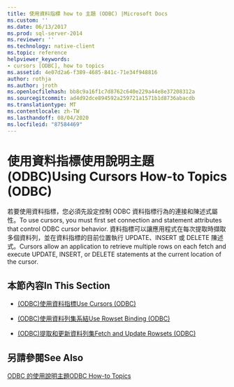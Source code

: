 ```yaml
---
title: 使用資料指標 how to 主題 (ODBC) |Microsoft Docs
ms.custom: ''
ms.date: 06/13/2017
ms.prod: sql-server-2014
ms.reviewer: ''
ms.technology: native-client
ms.topic: reference
helpviewer_keywords:
- cursors [ODBC], how to topics
ms.assetid: 4e07d2a6-f389-4685-841c-71e34f948816
author: rothja
ms.author: jroth
ms.openlocfilehash: bb8c9a16f1c7d8762c640e229a44e8e37208312a
ms.sourcegitcommit: ad4d92dce894592a259721a1571b1d8736abacdb
ms.translationtype: MT
ms.contentlocale: zh-TW
ms.lasthandoff: 08/04/2020
ms.locfileid: "87584469"
---
```

# <a name="using-cursors-how-to-topics-odbc"></a><span data-ttu-id="85821-102">使用資料指標使用說明主題 (ODBC)</span><span class="sxs-lookup"><span data-stu-id="85821-102">Using Cursors How-to Topics (ODBC)</span></span>
  <span data-ttu-id="85821-103">若要使用資料指標，您必須先設定控制 ODBC 資料指標行為的連接和陳述式屬性。</span><span class="sxs-lookup"><span data-stu-id="85821-103">To use cursors, you must first set connection and statement attributes that control ODBC cursor behavior.</span></span> <span data-ttu-id="85821-104">資料指標可以讓應用程式在每次提取時擷取多個資料列，並在資料指標的目前位置執行 UPDATE、INSERT 或 DELETE 陳述式。</span><span class="sxs-lookup"><span data-stu-id="85821-104">Cursors allow an application to retrieve multiple rows on each fetch and execute UPDATE, INSERT, or DELETE statements at the current location of the cursor.</span></span>  
  
## <a name="in-this-section"></a><span data-ttu-id="85821-105">本節內容</span><span class="sxs-lookup"><span data-stu-id="85821-105">In This Section</span></span>  
  
-   [<span data-ttu-id="85821-106">&#40;ODBC&#41;使用資料指標</span><span class="sxs-lookup"><span data-stu-id="85821-106">Use Cursors &#40;ODBC&#41;</span></span>](use-cursors-odbc.md)  
  
-   [<span data-ttu-id="85821-107">&#40;ODBC&#41;使用資料列集系結</span><span class="sxs-lookup"><span data-stu-id="85821-107">Use Rowset Binding &#40;ODBC&#41;</span></span>](use-rowset-binding-odbc.md)  
  
-   [<span data-ttu-id="85821-108">&#40;ODBC&#41;提取和更新資料列集</span><span class="sxs-lookup"><span data-stu-id="85821-108">Fetch and Update Rowsets &#40;ODBC&#41;</span></span>](fetch-and-update-rowsets-odbc.md)  
  
## <a name="see-also"></a><span data-ttu-id="85821-109">另請參閱</span><span class="sxs-lookup"><span data-stu-id="85821-109">See Also</span></span>  
 [<span data-ttu-id="85821-110">ODBC 的使用說明主題</span><span class="sxs-lookup"><span data-stu-id="85821-110">ODBC How-to Topics</span></span>](../odbc-how-to-topics.md)  
  
  
